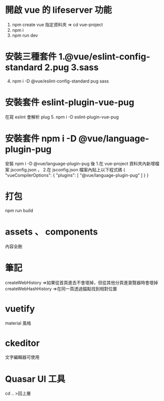 # 開啟 vue 的 lifeserver 功能

1. npm create vue
指定資料夾 => cd vue-project
2. npm i
3. npm run dev

# 安裝三種套件 1.@vue/eslint-config-standard 2.pug 3.sass

4. npm i -D @vue/eslint-config-standard pug sass

# 安裝套件 eslint-plugin-vue-pug

在寫 eslint 會解析 plug
5. npm i -D eslint-plugin-vue-pug

# 安裝套件 npm i -D @vue/language-plugin-pug

安裝 npm i -D @vue/language-plugin-pug 後 1.在 vue-project 資料夾內新增檔案 jsconfig.json ， 2.在 jsconfig.json 檔案內貼上以下程式碼
{
"vueCompilerOptions": {
"plugins": [
"@vue/language-plugin-pug"
]
}
}

# 打包

npm run build

# assets 、 components

內容全刪

# 筆記

createWebHistory =>如果從首頁進去不會壞掉，但從其他分頁進瀏覽器時會壞掉
createWebHashHistory =>在同一頁透過錨點找到相對位置

# vuetify

material 風格

# ckeditor

文字編輯器可使用

# Quasar UI 工具


cd .. >回上層
